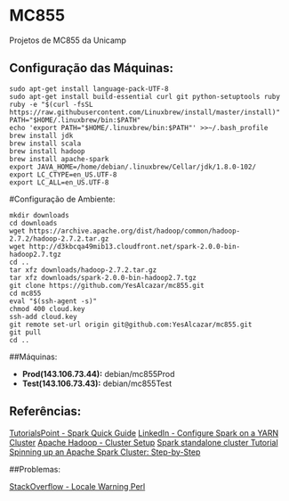 # MC855

Projetos de MC855 da Unicamp

## Configuração das Máquinas:
```
sudo apt-get install language-pack-UTF-8
sudo apt-get install build-essential curl git python-setuptools ruby
ruby -e "$(curl -fsSL https://raw.githubusercontent.com/Linuxbrew/install/master/install)"
PATH="$HOME/.linuxbrew/bin:$PATH"
echo 'export PATH="$HOME/.linuxbrew/bin:$PATH"' >>~/.bash_profile
brew install jdk
brew install scala
brew install hadoop
brew install apache-spark
export JAVA_HOME=/home/debian/.linuxbrew/Cellar/jdk/1.8.0-102/
export LC_CTYPE=en_US.UTF-8
export LC_ALL=en_US.UTF-8
```

#Configuração de Ambiente:
```
mkdir downloads
cd downloads
wget https://archive.apache.org/dist/hadoop/common/hadoop-2.7.2/hadoop-2.7.2.tar.gz
wget http://d3kbcqa49mib13.cloudfront.net/spark-2.0.0-bin-hadoop2.7.tgz
cd ..
tar xfz downloads/hadoop-2.7.2.tar.gz
tar xfz downloads/spark-2.0.0-bin-hadoop2.7.tgz
git clone https://github.com/YesAlcazar/mc855.git
cd mc855
eval "$(ssh-agent -s)"
chmod 400 cloud.key
ssh-add cloud.key
git remote set-url origin git@github.com:YesAlcazar/mc855.git
git pull
cd ..

```

##Máquinas:
* **Prod(143.106.73.44):** debian/mc855Prod
* **Test(143.106.73.43):** debian/mc855Test

## Referências:

[TutorialsPoint - Spark Quick Guide](https://www.tutorialspoint.com/apache_spark/apache_spark_quick_guide.htm)
[LinkedIn - Configure Spark on a YARN Cluster](https://www.linkedin.com/pulse/how-configure-spark-cluster-yarn-artem-pichugin)
[Apache Hadoop - Cluster Setup](http://hadoop.apache.org/docs/current/hadoop-project-dist/hadoop-common/ClusterSetup.html)
[Spark standalone cluster Tutorial](http://mbonaci.github.io/mbo-spark/)
[Spinning up an Apache Spark Cluster: Step-by-Step](http://blog.insightdatalabs.com/spark-cluster-step-by-step/)

##Problemas:

[StackOverflow - Locale Warning Perl](http://stackoverflow.com/questions/2499794/how-can-i-fix-a-locale-warning-from-perl)
